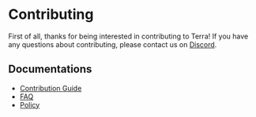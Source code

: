 # Contributing

First of all, thanks for being interested in contributing to Terra! If you have any questions about contributing, please contact us on [Discord](https://discord.gg/5fdPuxTg5Q).

## Documentations

* [Contribution Guide](https://developer.fyralabs.com/terra/contributing)
* [FAQ](https://developer.fyralabs.com/terra/faq)
* [Policy](https://developer.fyralabs.com/terra/policy)
